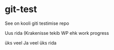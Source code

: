 # git-test
See on kooli giti testimise repo

Uus rida (Krakenisse tekib WP ehk work progress

üks veel
Ja veel üks rida